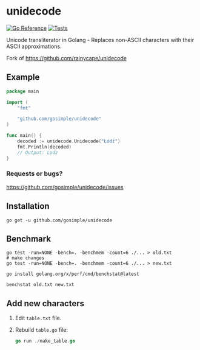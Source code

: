 # unidecode

[![Go Reference](https://pkg.go.dev/badge/github.com/gosimple/unidecode.svg)](https://pkg.go.dev/github.com/gosimple/unidecode)
[![Tests](https://github.com/gosimple/unidecode/actions/workflows/tests.yml/badge.svg)](https://github.com/gosimple/unidecode/actions/workflows/tests.yml)

Unicode transliterator in Golang - Replaces non-ASCII characters with their
ASCII approximations.

Fork of https://github.com/rainycape/unidecode

## Example

```go
package main

import (
	"fmt"

	"github.com/gosimple/unidecode"
)

func main() {
	decoded := unidecode.Unidecode("Łódź")
	fmt.Println(decoded)
	// Output: Lodz
}
```

### Requests or bugs?

<https://github.com/gosimple/unidecode/issues>

## Installation

```shell
go get -u github.com/gosimple/unidecode
```

## Benchmark

```shell
go test -run=NONE -bench=. -benchmem -count=6 ./... > old.txt
# make changes
go test -run=NONE -bench=. -benchmem -count=6 ./... > new.txt

go install golang.org/x/perf/cmd/benchstat@latest

benchstat old.txt new.txt
```

## Add new characters

1. Edit `table.txt` file.
2. Rebuild `table.go` file:

   ```go
   go run ./make_table.go
   ```
